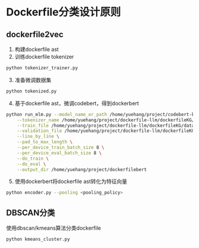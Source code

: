 # Dockerfile分类设计原则
## dockerfile2vec
1. 构建dockerfile ast
2. 训练dockerfile tokenizer
```bash
python tokenizer_trainer.py
```
3. 准备微调数据集
```bash
python tokenized.py
```
4. 基于dockerfile ast，微调codebert，得到dockerbert
```bash
python run_mlm.py --model_name_or_path /home/yuehang/project/codebert-base/ \
    --tokenizer_name /home/yuehang/project/dockerfile-llm/dockerfileKG/cluster/ast2vec/dockerfile_ast_tokenizer \
    --train_file /home/yuehang/project/dockerfile-llm/dockerfileKG/dataset/tokenized/train.txt \
    --validation_file /home/yuehang/project/dockerfile-llm/dockerfileKG/dataset/tokenized/eval.txt \
    --line_by_line \
    --pad_to_max_length \
    --per_device_train_batch_size 8 \
    --per_device_eval_batch_size 8 \
    --do_train \
    --do_eval \
    --output_dir /home/yuehang/project/dockerfilebert
```
5. 使用dockerbert将dockerfile ast转化为特征向量
```bash
python encoder.py --pooling <pooling_policy>
```
## DBSCAN分类
使用dbscan/kmeans算法分类dockerfile
```bash
python kmeans_cluster.py
```